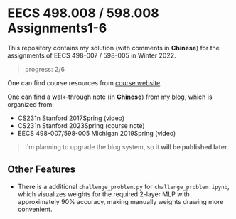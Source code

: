 # EECS 498.008 / 598.008 Assignments1-6

This repository contains my solution (with comments in **Chinese**) for the assignments of EECS 498-007 / 598-005 in Winter 2022.

> progress: 2/6

One can find course resources from [course website](https://web.eecs.umich.edu/~justincj/teaching/eecs498/WI2022/).

One can find a walk-through note (in **Chinese**) from [my blog](https://zayn.cc), which is organized from:

- CS231n Stanford 2017Spring (video)
- CS231n Stanford 2023Spring (course note)
- EECS 498-007/598-005 Michigan 2019Spring (video)

> I'm planning to upgrade the blog system, so it **will be published later**.

## Other Features
- There is a additional `challenge_problem.py` for `challenge_problem.ipynb`, which visualizes weights for the required 2-layer MLP with approximately 90% accuracy, making manually weights drawing more convenient.